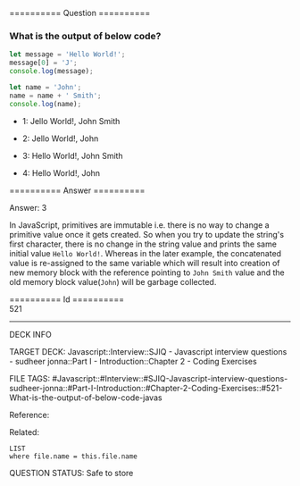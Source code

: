 ========== Question ==========  

### What is the output of below code?

```javascript
let message = 'Hello World!';
message[0] = 'J';
console.log(message);

let name = 'John';
name = name + ' Smith';
console.log(name);
```

-   1: Jello World!, John Smith

-   2: Jello World!, John

-   3: Hello World!, John Smith

-   4: Hello World!, John  

========== Answer ==========  

Answer: 3

In JavaScript, primitives are immutable i.e. there is no way to change a primitive value once it gets created. So when you try to update the string's first character, there is no change in the string value and prints the same initial value `Hello World!`. Whereas in the later example, the concatenated value is re-assigned to the same variable which will result into creation of new memory block with the reference pointing to `John Smith` value and the old memory block value(`John`) will be garbage collected.

========== Id ==========  
521

---

DECK INFO

TARGET DECK: Javascript::Interview::SJIQ - Javascript interview questions - sudheer jonna::Part I - Introduction::Chapter 2 - Coding Exercises

FILE TAGS: #Javascript::#Interview::#SJIQ-Javascript-interview-questions-sudheer-jonna::#Part-I-Introduction::#Chapter-2-Coding-Exercises::#521-What-is-the-output-of-below-code-javas

Reference:

Related:

```dataview
LIST
where file.name = this.file.name
```

QUESTION STATUS: Safe to store
